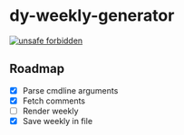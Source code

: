 # dy-weekly-generator

[![unsafe forbidden](https://img.shields.io/badge/unsafe-forbidden-success.svg)](https://github.com/rust-secure-code/safety-dance/)

## Roadmap
- [X] Parse cmdline arguments
- [X] Fetch comments
- [ ] Render weekly
- [X] Save weekly in file
